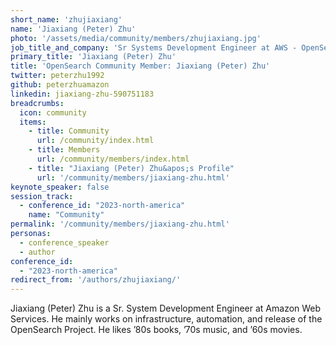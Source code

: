 ```yaml
---
short_name: 'zhujiaxiang'
name: 'Jiaxiang (Peter) Zhu'
photo: '/assets/media/community/members/zhujiaxiang.jpg'
job_title_and_company: 'Sr Systems Development Engineer at AWS - OpenSearch'
primary_title: 'Jiaxiang (Peter) Zhu'
title: 'OpenSearch Community Member: Jiaxiang (Peter) Zhu'
twitter: peterzhu1992
github: peterzhuamazon
linkedin: jiaxiang-zhu-590751183
breadcrumbs:
  icon: community
  items:
    - title: Community
      url: /community/index.html
    - title: Members
      url: /community/members/index.html
    - title: "Jiaxiang (Peter) Zhu&apos;s Profile"
      url: '/community/members/jiaxiang-zhu.html'
keynote_speaker: false
session_track: 
  - conference_id: "2023-north-america"
    name: "Community"
permalink: '/community/members/jiaxiang-zhu.html'
personas:
  - conference_speaker
  - author
conference_id:
  - "2023-north-america"
redirect_from: '/authors/zhujiaxiang/'
---
```

Jiaxiang (Peter) Zhu is a Sr. System Development Engineer at Amazon Web Services. He mainly works on infrastructure, automation, and release of the OpenSearch Project. He likes ’80s books, ’70s music, and ’60s movies.


